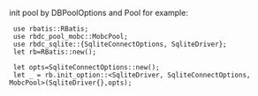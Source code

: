  init pool by DBPoolOptions and Pool
 for example:
```
 use rbatis::RBatis;
 use rbdc_pool_mobc::MobcPool;
 use rbdc_sqlite::{SqliteConnectOptions, SqliteDriver};
 let rb=RBatis::new();

 let opts=SqliteConnectOptions::new();
 let _ = rb.init_option::<SqliteDriver, SqliteConnectOptions, MobcPool>(SqliteDriver{},opts);
 ```
